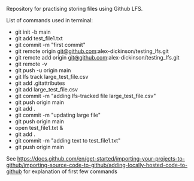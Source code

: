 Repository for practising storing files using Github LFS.

List of commands used in terminal: 

* git init -b main
* git add test_file1.txt 
* git commit -m "first commit"
* git remote origin git@github.com:alex-dickinson/testing_lfs.git
* git remote add origin git@github.com:alex-dickinson/testing_lfs.git
* git remote -v
* git push -u origin main
* git lfs track large_test_file.csv 
* git add .gitattributes
* git add large_test_file.csv 
* git commit -m "adding lfs-tracked file large_test_file.csv"
* git push origin main
* git add .
* git commit -m "updating large file"
* git push origin main
* open test_file1.txt &
* git add .
* git commit -m "adding text to test_file1.txt"
* git push origin main

See 
https://docs.github.com/en/get-started/importing-your-projects-to-github/importing-source-code-to-github/adding-locally-hosted-code-to-github
for explanation of first few commands
